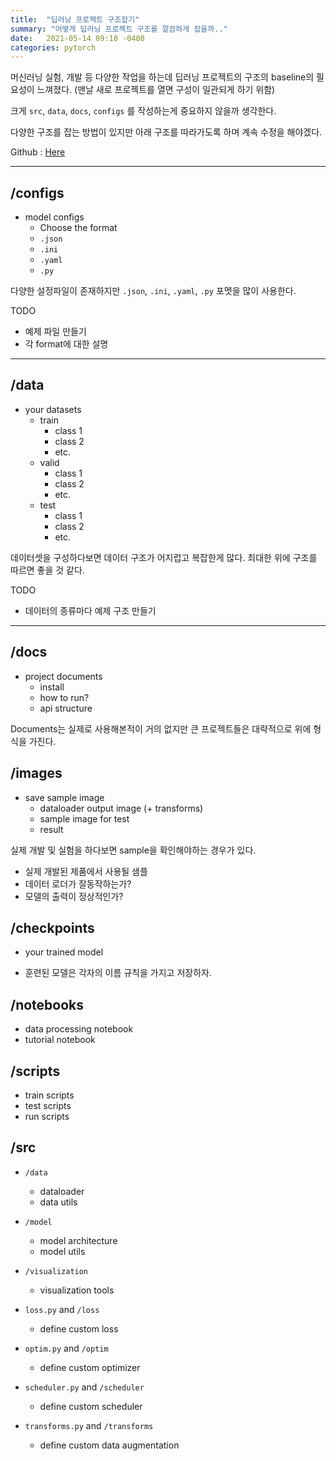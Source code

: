 ```yaml
---
title:  "딥러닝 프로젝트 구조잡기"
summary: "어떻게 딥러닝 프로젝트 구조를 깔끔하게 잡을까.."
date:   2021-05-14 09:10 -0400
categories: pytorch
---
```


머신러닝 실험, 개발 등 다양한 작업을 하는데 딥러닝 프로젝트의 구조의 baseline의 필요성이 느껴졌다. (맨날 새로 프로젝트를 열면 구성이 일관되게 하기 위함)

크게 `src`, `data`, `docs`, `configs` 를 작성하는게 중요하지 않을까 생각한다.

다양한 구조를 잡는 방법이 있지만 아래 구조를 따라가도록 하며 계속 수정을 해야겠다.

Github : [Here](https://github.com/jjeamin/Deep_Learning_Project_Structure)

---

## /configs

- model configs
    + Choose the format
    + `.json`
    + `.ini`
    + `.yaml`
    + `.py`

다양한 설정파일이 존재하지만 `.json`, `.ini`, `.yaml`, `.py` 포멧을 많이 사용한다.

TODO
- 예제 파일 만들기
- 각 format에 대한 설명

---

## /data

- your datasets
    + train
        - class 1
        - class 2
        - etc.
    + valid
        - class 1
        - class 2
        - etc.
    + test
        - class 1
        - class 2
        - etc.

데이터셋을 구성하다보면 데이터 구조가 어지럽고 복잡한게 많다. 최대한 위에 구조를 따르면 좋을 것 같다.

TODO
- 데이터의 종류마다 예제 구조 만들기

---

## /docs

- project documents
    + install
    + how to run?
    + api structure

Documents는 실제로 사용해본적이 거의 없지만 큰 프로젝트들은 대략적으로 위에 형식을 가진다.

## /images

- save sample image
    + dataloader output image (+ transforms)
    + sample image for test
    + result

실제 개발 및 실험을 하다보면 sample을 확인해야하는 경우가 있다.

- 실제 개발된 제품에서 사용될 샘플
- 데이터 로더가 잘동작하는가?
- 모델의 출력이 정상적인가?

## /checkpoints

- your trained model

- 훈련된 모델은 각자의 이름 규칙을 가지고 저장하자.

## /notebooks

- data processing notebook
- tutorial notebook

## /scripts

- train scripts
- test scripts
- run scripts

## /src

- `/data`
    + dataloader
    + data utils

- `/model`
    + model architecture
    + model utils

- `/visualization`
    + visualization tools

- `loss.py` and `/loss`
    + define custom loss

- `optim.py` and `/optim`
    + define custom optimizer

- `scheduler.py` and `/scheduler`
    + define custom scheduler

- `transforms.py` and `/transforms`
    + define custom data augmentation
